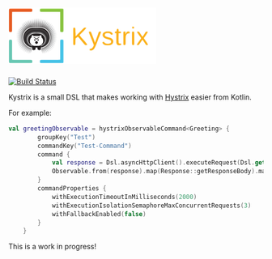 # ![Logo](https://raw.githubusercontent.com/johanhaleby/kystrix/master/kystrix-logo.png "Kystrix")
[![Build Status](https://travis-ci.org/johanhaleby/kystrix.svg)](https://travis-ci.org/johanhaleby/kystrix)

Kystrix is a small DSL that makes working with [Hystrix](https://github.com/Netflix/Hystrix) easier from Kotlin.

For example:

```kotlin
val greetingObservable = hystrixObservableCommand<Greeting> {
        groupKey("Test")
        commandKey("Test-Command")
        command {
            val response = Dsl.asyncHttpClient().executeRequest(Dsl.get("http://localhost:8080/greeting?firstName=John&lastName=Doe").build())
            Observable.from(response).map(Response::getResponseBody).map { body -> ObjectMapper().registerKotlinModule().readValue<Greeting>(body) }
        }
        commandProperties {
            withExecutionTimeoutInMilliseconds(2000)
            withExecutionIsolationSemaphoreMaxConcurrentRequests(3)
            withFallbackEnabled(false)
        }
    }
```

This is a work in progress!